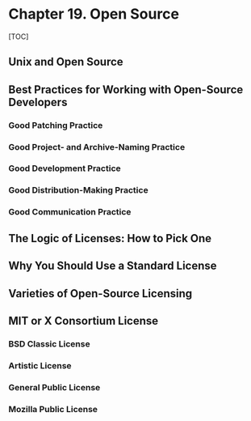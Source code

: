 # Chapter 19. Open Source

[TOC]

## Unix and Open Source

## Best Practices for Working with Open-Source Developers

### Good Patching Practice

### Good Project- and Archive-Naming Practice

### Good Development Practice

### Good Distribution-Making Practice

### Good Communication Practice

## The Logic of Licenses: How to Pick One

## Why You Should Use a Standard License

## Varieties of Open-Source Licensing

## MIT or X Consortium License

### BSD Classic License

### Artistic License

### General Public License

### Mozilla Public License
